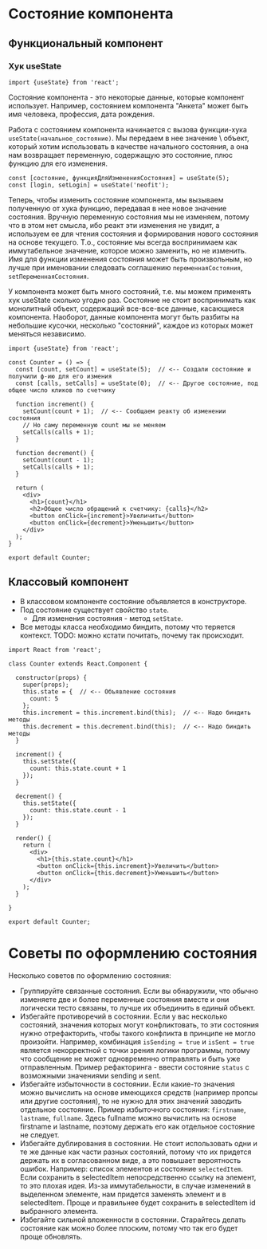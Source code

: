 # Состояние компонента

## Функциональный компонент

### Хук useState

```react
import {useState} from 'react';
```

Состояние компонента - это некоторые данные, которые компонент использует. Например, состоянием компонента  "Анкета" может быть имя человека, профессия, дата рождения.

Работа с состоянием компонента начинается с вызова функции-хука `useState(начальное_состояние)`. Мы передаем в нее значение \ объект, который хотим использовать в качестве начального состояния, а она нам возвращает переменную, содержащую это состояние, плюс функцию для его изменения.

```react
const [состояние, функцияДляИзмененияСостояния] = useState(5);
const [login, setLogin] = useState('neofit');
```

Теперь, чтобы изменить состояние компонента, мы вызываем полученную от хука функцию, передавая в нее новое значение состояния. Вручную переменную состояния мы не изменяем, потому что в этом нет смысла, ибо реакт эти изменения не увидит, а используем ее для чтения состояния и формирования нового состояния на основе текущего. Т.о., состояние мы всегда воспринимаем как иммутабельное значение, которое можно заменить, но не изменить. Имя для функции изменения состояния может быть произвольным, но лучше при именовании следовать соглашению `переменнаяСостояния`, `setПеременнаяСостояния`.

У компонента может быть много состояний, т.е. мы можем применять хук useState сколько угодно раз. Состояние не стоит воспринимать как монолитный объект, содержащий все-все-все данные, касающиеся компонента. Наоборот, данные компонента могут быть разбиты на небольшие кусочки, несколько "состояний", каждое из которых может меняться независимо.

```react
import {useState} from 'react';

const Counter = () => {
  const [count, setCount] = useState(5);  // <-- Создали состояние и получили ф-ию для его измения
  const [calls, setCalls] = useState(0);  // <-- Другое состояние, под общее число кликов по счетчику

  function increment() {
    setCount(count + 1);  // <-- Сообщаем реакту об изменении состояния
    // Но саму переменную count мы не меняем
    setCalls(calls + 1);
  }

  function decrement() {
    setCount(count - 1);
    setCalls(calls + 1);
  }

  return (
    <div>
      <h1>{count}</h1>
      <h2>Общее число обращений к счетчику: {calls}</h2>
      <button onClick={increment}>Увеличить</button>
      <button onClick={decrement}>Уменьшить</button>
    </div>
  );
}

export default Counter;
```

## Классовый компонент

* В классовом компоненте состояние объявляется в конструкторе.
* Под состояние существует свойство `state`.
  * Для изменения состояния - метод `setState`.
* Все методы класса необходимо биндить, потому что теряется контекст. TODO: можно кстати почитать, почему так происходит.

```react
import React from 'react';

class Counter extends React.Component {
  
  constructor(props) {
    super(props);
    this.state = {  // <-- Объявление состояния
      count: 5
    };
    this.increment = this.increment.bind(this);  // <-- Надо биндить методы
    this.decrement = this.decrement.bind(this);  // <-- Надо биндить методы
  }

  increment() {
    this.setState({
      count: this.state.count + 1
    });
  }

  decrement() {
    this.setState({
      count: this.state.count - 1
    });
  }

  render() {
    return (
      <div>
        <h1>{this.state.count}</h1>
        <button onClick={this.increment}>Увеличить</button>
        <button onClick={this.decrement}>Уменьшить</button>
      </div>
    );
  }

}

export default Counter;
```

# Советы по оформлению состояния

Несколько советов по оформлению состояния:

* Группируйте связанные состояния. Если вы обнаружили, что обычно изменяете две и более переменные состояния вместе и они логически тесто связаны, то лучше их объединить в единый объект.
* Избегайте противоречий в состоянии. Если у вас несколько состояний, значения которых могут конфликтовать, то эти состояния нужно отрефакторить, чтобы такого конфликта в принципе не могло произойти. Например, комбинация `isSending = true` и `isSent = true` является некорректной с точки зрения логики программы, потому что сообщение не может одновременно отправлять и быть уже отправленным. Пример рефакторинга - ввести состояние `status` с возможными значениями sending и sent.
* Избегайте избыточности в состоянии. Если какие-то значения можно вычислить на основе имеющихся средств (например пропсы или другие состояния), то не нужно для этих значений заводить отдельное состояние. Пример избыточного состояния: `firstname`, `lastname`, `fullname`. Здесь fullname можно вычислить на основе firstname и lastname, поэтому держать его как отдельное состояние не следует.
* Избегайте дублирования в состоянии. Не стоит использовать одни и те же данные как части разных состояний, потому что их придется держать их в согласованном виде, а это повышает вероятность ошибок. Например: список элементов и состояние `selectedItem`. Если сохранить в selectedItem непосредственно ссылку на элемент, то это плохая идея. Из-за иммутабельности, в случае изменений в выделенном элементе, нам придется заменять элемент и в selectedItem. Проще и правильнее будет сохранить в selectedItem id выбранного элемента.
* Избегайте сильной вложенности в состоянии. Старайтесь делать состояние как можно более плоским, потому что так его будет проще обновлять.

